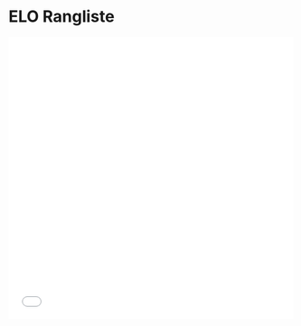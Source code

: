 # ELO Rangliste

<iframe src="../plot_elo_overall.html"
        scrolling="no" seamless="seamless"
        frameBorder="0" width="100%"
        height="500px"
</iframe>
